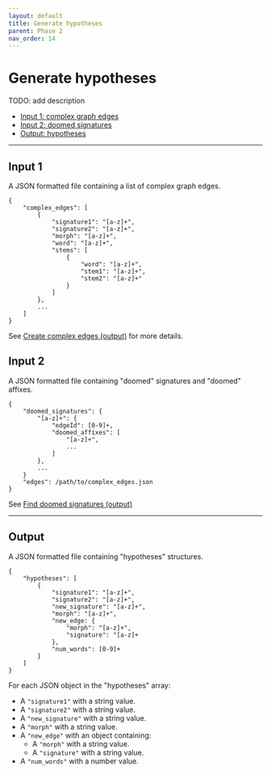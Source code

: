 ```yaml
---
layout: default
title: Generate hypotheses
parent: Phase 2
nav_order: 14
---
```


# Generate hypotheses

TODO: add description

+ [Input 1: complex graph edges](#input-1)
+ [Input 2: doomed signatures](#input-2)
+ [Output: hypotheses](#output)

---

## Input 1

A JSON formatted file containing a list of complex graph edges.

```
{
    "complex_edges": [
        {
            "signature1": "[a-z]+",
            "signature2": "[a-z]+",
            "morph": "[a-z]+",
            "word": "[a-z]+",
            "stems": [
                {
                    "word": "[a-z]+",
                    "stem1": "[a-z]+",
                    "stem2": "[a-z]+"
                }
            ]
        },
        ...
    ]
}    
```

See [Create complex edges (output)](./CreateComplexEdges.html#output) for more details.

## Input 2

A JSON formatted file containing "doomed" signatures and "doomed" affixes.

```
{
    "doomed_signatures": {
        "[a-z]+": {
            "edgeId": [0-9]+,
            "doomed_affixes": [
                "[a-z]+",
                ...
            ]
        },
        ...
    }
    "edges": /path/to/complex_edges.json
}
```

See [Find doomed signatures (output)](./FindDoomedSignatures.html#output)

---

## Output

A JSON formatted file containing "hypotheses" structures.

```
{
    "hypotheses": [
        {
            "signature1": "[a-z]+",
            "signature2": "[a-z]+",
            "new_signature": "[a-z]+",
            "morph": "[a-z]+",
            "new_edge: {
                "morph": "[a-z]+",
                "signature": "[a-z]+
            },
            "num_words": [0-9]+
        }
    ]
}
```

For each JSON object in the "hypotheses" array:

+ A `"signature1"` with a string value.
+ A `"signature2"` with a string value.
+ A `"new_signature"` with a string value.
+ A `"morph"` with a string value.
+ A `"new_edge"` with an object containing:
  + A `"morph"` with a string value.
  + A `"signature"` with a string value.
+ A `"num_words"` with a number value.
